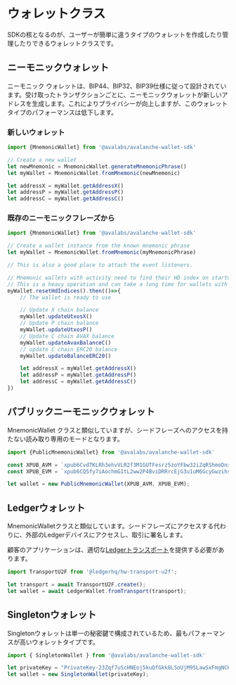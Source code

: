 # ウォレットクラス

SDKの核となるのが、ユーザーが簡単に違うタイプのウォレットを作成したり管理したりできるウォレットクラスです。

## ニーモニックウォレット

ニーモニック ウォレットは、BIP44、BIP32、BIP39仕様に従って設計されています。受け取ったトランザクションごとに、ニーモニックウォレットが新しいアドレスを生成します。これによりプライバシーが向上しますが、このウォレットタイプのパフォーマンスは低下します。

### 新しいウォレット

```typescript
import {MnemonicWallet} from '@avalabs/avalanche-wallet-sdk'

// Create a new wallet
let newMnemonic = MnemonicWallet.generateMnemonicPhrase()
let myWallet = MnemonicWallet.fromMnemonic(newMnemonic)

let addressX = myWallet.getAddressX()
let addressP = myWallet.getAddressP()
let addressC = myWallet.getAddressC()
```

### 既存のニーモニックフレーズから

```typescript
import {MnemonicWallet} from '@avalabs/avalanche-wallet-sdk'

// Create a wallet instance from the known mnemonic phrase
let myWallet = MnemonicWallet.fromMnemonic(myMnemonicPhrase)

// This is also a good place to attach the event listeners.

// Mnemonic wallets with activity need to find their HD index on startup
// This is a heavy operation and can take a long time for wallets with extensive activity
myWallet.resetHdIndices().then(()=>{
    // The wallet is ready to use

    // Update X chain balance
    myWallet.updateUtxosX()
    // Update P chain balance
    myWallet.updateUtxosP()
    // Update C chain AVAX balance
    myWallet.updateAvaxBalanceC()
    // update C chain ERC20 balance
    myWallet.updateBalanceERC20()

    let addressX = myWallet.getAddressX()
    let addressP = myWallet.getAddressP()
    let addressC = myWallet.getAddressC()
})
```

## パブリックニーモニックウォレット

MnemonicWallet クラスと類似していますが、シードフレーズへのアクセスを持たない読み取り専用のモードとなります。

```typescript
import {PublicMnemonicWallet} from '@avalabs/avalanche-wallet-sdk'

const XPUB_AVM = `xpub6CvdTKLRh3ehvVLR2f3M1GUTFesrz5zoYFbw32iZqRShmoDnxtfSaF7mdCvXwNRfTwce5RYEADGb6YAzhqEAujEkvjTod6s2WEkpUBJZwqf`;
const XPUB_EVM = `xpub6CQ5fy7iAochmG1tL2ww2P4BviDRRrcEjG3u1uM6GcyGwzihscWoX9RwiCrZDcpAbYK8reYcy7cT8ZgZWVbReZ44ehVYqi5jZD9NknLx4TS`;

let wallet = new PublicMnemonicWallet(XPUB_AVM, XPUB_EVM);
```

## Ledgerウォレット

MnemonicWalletクラスと類似しています。シードフレーズにアクセスする代わりに、外部のLedgerデバイスにアクセスし、取引に署名します。

顧客のアプリケーションは、適切な[Ledgerトランスポート](https://github.com/LedgerHQ/ledgerjs#ledgerhqhw-transport-)を提供する必要があります。

```typescript
import TransportU2F from '@ledgerhq/hw-transport-u2f';

let transport = await TransportU2F.create();
let wallet = await LedgerWallet.fromTransport(transport);
```

## Singletonウォレット

Singletonウォレットは単一の秘密鍵で構成されているため、最もパフォーマンスが高いウォレットタイプです。

```typescript
import { SingletonWallet } from '@avalabs/avalanche-wallet-sdk'

let privateKey = "PrivateKey-23Zqf7uScHNEoj5kuQfGkk8LSoUjM95LawSxFmgNCK6kFnWC7p"
let wallet = new SingletonWallet(privateKey);
```

